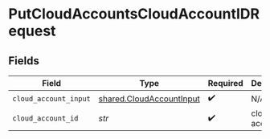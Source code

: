 # PutCloudAccountsCloudAccountIDRequest


## Fields

| Field                                                                | Type                                                                 | Required                                                             | Description                                                          |
| -------------------------------------------------------------------- | -------------------------------------------------------------------- | -------------------------------------------------------------------- | -------------------------------------------------------------------- |
| `cloud_account_input`                                                | [shared.CloudAccountInput](../../models/shared/cloudaccountinput.md) | :heavy_check_mark:                                                   | N/A                                                                  |
| `cloud_account_id`                                                   | *str*                                                                | :heavy_check_mark:                                                   | cloud account ID                                                     |